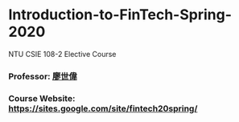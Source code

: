 # Introduction-to-FinTech-Spring-2020
 NTU CSIE 108-2 Elective Course

### Professor: [廖世偉](http://www.csie.ntu.edu.tw/~liao/)
### Course Website: https://sites.google.com/site/fintech20spring/
